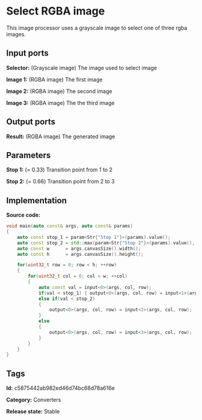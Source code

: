 # Select RGBA image

This image processor uses a grayscale image to select one of three rgba images.

## Input ports

__Selector:__ (Grayscale image) The image used to select image

__Image 1:__ (RGBA image) The first image

__Image 2:__ (RGBA image) The second image

__Image 3:__ (RGBA image) The the third image

## Output ports

__Result:__ (RGBA image) The generated image

## Parameters

__Stop 1:__ (= 0.33) Transition point from 1 to 2

__Stop 2:__ (= 0.66) Transition point from 2 to 3

## Implementation

__Source code:__ 

```c++
void main(auto const& args, auto const& params)
{
	auto const stop_1 = param<Str{"Stop 1"}>(params).value();
	auto const stop_2 = std::max(param<Str{"Stop 2"}>(params).value(), stop_1);
	auto const w      = args.canvasSize().width();
	auto const h      = args.canvasSize().height();

	for(uint32_t row = 0; row < h; ++row)
	{
		for(uint32_t col = 0; col < w; ++col)
		{
			auto const val = input<0>(args, col, row);
			if(val < stop_1) { output<0>(args, col, row) = input<1>(args, col, row); }
			else if(val < stop_2)
			{
				output<0>(args, col, row) = input<2>(args, col, row);
			}
			else
			{
				output<0>(args, col, row) = input<3>(args, col, row);
			}
		}
	}
}
```

## Tags

__Id:__ c5875442ab982ed46d74bc68d78a616e

__Category:__ Converters

__Release state:__ Stable